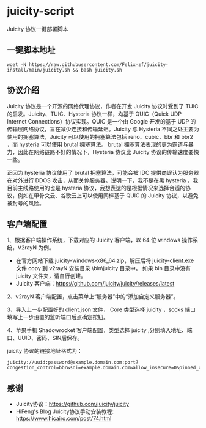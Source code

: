 # juicity-script

Juicity 协议一键部署脚本

## 一键脚本地址

```shell
wget -N https://raw.githubusercontent.com/Felix-zf/juicity-install/main/juicity.sh && bash juicity.sh
```

## 协议介绍
  Juicity 协议是一个开源的网络代理协议，作者在开发 Juicity 协议时受到了 TUIC 的启发。Juicity、TUIC、Hysteria 协议一样，均基于 QUIC（Quick UDP Internet Connections）协议实现。QUIC 是一个由 Google 开发的基于 UDP 的传输层网络协议，旨在减少连接和传输延迟。Juicity 与 Hysteria 不同之处主要为使用的拥塞算法，Juicity 可以使用的拥塞算法包括 reno、cubic、bbr 和 bbr2 ，而 hysteria 可以使用 brutal 拥塞算法。 brutal 拥塞算法表现的更为霸道与暴力，因此在网络链路不好的情况下，Hysteria 协议比 Juicity 协议的传输速度要快一些。

  正因为 hysteria 协议使用了 brutal 拥塞算法，可能会被 IDC 提供商误认为服务器在对外进行 DDOS 攻击，从而关停服务器。说明一下，我不是在黑 hysteria ，我目前主线路使用的也是 hysteria 协议，我想表达的是根据情况来选择合适的协议，例如在甲骨文云、谷歌云上可以使用同样基于 QUIC 的 Juicity 协议，以避免被封号的风险。

## 客户端配置
1、根据客户端操作系统，下载对应的 Juicity 客户端，以 64 位 windows 操作系统，V2rayN 为例。
- 在官方网站下载 juicity-windows-x86_64.zip，解压后将 juicity-client.exe 文件 copy 到 v2rayN 安装目录 \bin\juicity 目录中。 如果 bin 目录中没有 juicity 文件夹，请自行创建。
- Juicity 客户端：https://github.com/juicity/juicity/releases/latest

2、v2rayN 客户端配置，点击菜单上“服务器”中的“添加自定义服务器”。

3、导入上一步配置好的 client.json 文件， Core 类型选择 juicity ，socks 端口填写上一步设置的监听端口后点确定按钮。

4、苹果手机 Shadowrocket 客户端配置，类型选择 juicity ,分别填入地址、端口、UUID、密码、SIN后保存。

juicity 协议的链接地址格式为：
```
juicity://uuid:password@example.domain.com:port?congestion_control=bbr&sni=example.domain.com&allow_insecure=0&pinned_certchain_sha256=CERT_HASH
```

## 感谢
- Juicity协议：https://github.com/juicity/juicity
- HiFeng's Blog Juicity协议手动安装教程: https://www.hicairo.com/post/74.html
